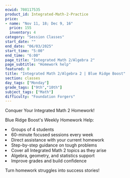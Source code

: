 ```yaml
---
ecwid: 708117535
product_id: Integrated-Math-2-Practice
price:
- name: "Nov 11, 18; Dec 9, 16"
  price: 155
  inventory: 4
category: "Session Classes"
start_date: ""
end_date: "06/03/2025"
start_time: "5:00"
end_time: "6:00"
page_title: "Integrated Math 2/Algebra 2"
page_subtitle: "Homework help"
featured: 0
title: "Integrated Math 2/Algebra 2 | Blue Ridge Boost"
section: classes
day_tags: ["Monday"]
grade_tags: ["9th","10th"]
subject_tags: ["Math"]
difficulty: "Foundation Forgers"
---
```

<p>Conquer Your Integrated Math 2 Homework!</p><p>Blue Ridge Boost's Weekly Homework Help:</p><li> Groups of 4 students</li><li>60-minute focused sessions every week</li><li>Direct assistance with your current homework</li><li>Step-by-step guidance on tough problems</li><li>Cover all Integrated Math 2 topics as they arise</li><li>Algebra, geometry, and statistics support</li><li>Improve grades and build confidence</li><p>Turn homework struggles into success stories!</p>
